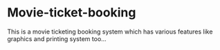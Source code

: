 # Movie-ticket-booking
This is a movie ticketing booking system which has various features like graphics and printing system too...
